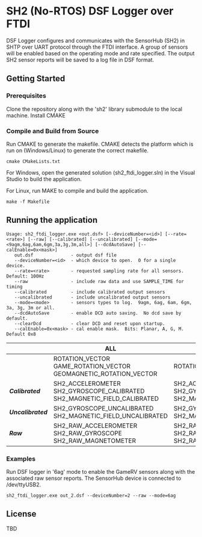 # SH2 (No-RTOS) DSF Logger over FTDI 

DSF Logger configures and communicates with the SensorHub (SH2) in SHTP over UART protocol through the FTDI interface. A group of sensors will be enabled based on the operating mode and rate specified. 
The output SH2 sensor reports will be saved to a log file in DSF format. 

## Getting Started

### Prerequisites

Clone the repository along with the 'sh2' library submodule to the local machine.
Install CMAKE

### Compile and Build from Source

Run CMAKE to generate the makefile. CMAKE detects the platform which is run on (Windows/Linux) to generate the correct makefile.
```
cmake CMakeLists.txt
```

For Windows, open the generated solution (sh2_ftdi_logger.sln) in the Visual Studio to build the application.

For Linux, run MAKE to compile and build the application.
```
make -f Makefile
```


## Running the application

```
Usage: sh2_ftdi_logger.exe <out.dsf> [--deviceNumber=<id>] [--rate=<rate>] [--raw] [--calibrated] [--uncalibrated] [--mode=<9agm,6ag,6am,6gm,3a,3g,3m,all>] [--dcdAutoSave] [--calEnable=0x<mask>]
   out.dsf              - output dsf file
   --deviceNumber=<id>  - which device to open.  0 for a single device.
   --rate=<rate>        - requested sampling rate for all sensors.  Default: 100Hz
   --raw                - include raw data and use SAMPLE_TIME for timing
   --calibrated         - include calibrated output sensors
   --uncalibrated       - include uncalibrated output sensors
   --mode=<mode>        - sensors types to log.  9agm, 6ag, 6am, 6gm, 3a, 3g, 3m or all.
   --dcdAutoSave        - enable DCD auto saving.  No dcd save by default.
   --clearDcd           - clear DCD and reset upon startup.
   --calEnable=0x<mask> - cal enable mask.  Bits: Planar, A, G, M.  Default 0x8
```

|| ALL | 9AGM | 6AG | 6AM |
|---| --- | --- | --- | --- |
|| ROTATION_VECTOR <br/> GAME_ROTATION_VECTOR <br/> GEOMAGNETIC_ROTATION_VECTOR | ROTATION_VECTOR  | GAME_ROTATION_VECTOR | GEOMAGNETIC_ROTATION_VECTOR |
|**_Calibrated_**| SH2_ACCELEROMETER <br/> SH2_GYROSCOPE_CALIBRATED <br/> SH2_MAGNETIC_FIELD_CALIBRATED | SH2_ACCELEROMETER <br/> SH2_GYROSCOPE_CALIBRATED <br/> SH2_MAGNETIC_FIELD_CALIBRATED | SH2_ACCELEROMETER <br/> SH2_GYROSCOPE_CALIBRATED | SH2_ACCELEROMETER <br/> SH2_MAGNETIC_FIELD_CALIBRATED |
|**_Uncalibrated_**| SH2_GYROSCOPE_UNCALIBRATED <br/> SH2_MAGNETIC_FIELD_UNCALIBRATED | SH2_GYROSCOPE_UNCALIBRATED <br/> SH2_MAGNETIC_FIELD_UNCALIBRATED | SH2_GYROSCOPE_UNCALIBRATED | SH2_MAGNETIC_FIELD_UNCALIBRATED |
|**_Raw_**| SH2_RAW_ACCELEROMETER <br/> SH2_RAW_GYROSCOPE <br/> SH2_RAW_MAGNETOMETER | SH2_RAW_ACCELEROMETER <br/> SH2_RAW_GYROSCOPE <br/> SH2_RAW_MAGNETOMETER | SH2_RAW_ACCELEROMETER <br/> SH2_RAW_GYROSCOPE <br/> SH2_RAW_MAGNETOMETER | SH2_RAW_ACCELEROMETER <br/> SH2_RAW_GYROSCOPE <br/> SH2_RAW_MAGNETOMETER |


### Examples 

Run DSF logger in '6ag' mode to enable the GameRV sensors along with the associated raw sensor reports. 
The SensorHub device is connected to /dev/ttyUSB2.

```
sh2_ftdi_logger.exe out_2.dsf --deviceNumber=2 --raw --mode=6ag
```


## License

TBD
